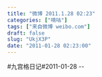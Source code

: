 ```yaml
---
title: "微博 2011.1.28 02:23"
categories: ["嘀咕"]
tags: ["来自微博 weibo.com"]
draft: false
slug: "UkjX3P"
date: "2011-01-28 02:23:00"
---
```


<p>#九宫格日记#2011-01-28 -- </p>
